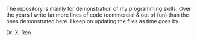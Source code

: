 The repository is mainly for demonstration of my programming skills. Over the years I write far more lines of code (commercial & out of fun) than the ones demonstrated here. I keep on updating the files as time goes by.

Dr. X. Ren
